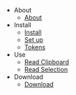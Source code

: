   * About
    * [About](About.md)
  * Install
    * [Install](Install.md)
    * [Set up](SetUp.md)
    * [Tokens](CommandAndScriptTokens.md)
  * Use
    * [Read Clipboard](ReadClipboard.md)
    * [Read Selection](ReadSelection.md)
  * Download
    * [Download](http://extensions.openoffice.org/en/project/read-text)